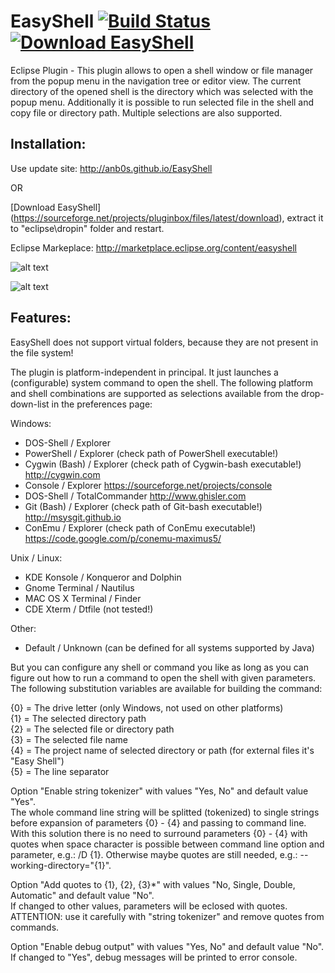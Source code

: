 # EasyShell [![Build Status](https://travis-ci.org/anb0s/EasyShell.svg)](https://travis-ci.org/anb0s/EasyShell) [![Download EasyShell](https://img.shields.io/sourceforge/dt/pluginbox.svg)](https://sourceforge.net/projects/pluginbox/files/latest/download)
Eclipse Plugin - This plugin allows to open a shell window or file manager from the popup menu in the navigation tree or editor view. The current directory of the opened shell is the directory which was selected with the popup menu. Additionally it is possible to run selected file in the shell and copy file or directory path.
Multiple selections are also supported.

Installation:
-------------
Use update site: http://anb0s.github.io/EasyShell

OR

[Download EasyShell] (https://sourceforge.net/projects/pluginbox/files/latest/download), extract it to "eclipse\dropin" folder and restart.

Eclipse Markeplace: http://marketplace.eclipse.org/content/easyshell

![alt text](https://github.com/anb0s/EasyShell/blob/master/pluginbox-updatesite/images/EasyShell_Preferences_1.4.1.png "Preferences")

![alt text](https://github.com/anb0s/EasyShell/blob/master/pluginbox-updatesite/images/EasyShell_Menu_1.4.1.png "Main menue")

Features:
---------

EasyShell does not support virtual folders, because they are not
present in the file system!

The plugin is platform-independent in principal. It just launches
a (configurable) system command to open the shell. The following
platform and shell combinations are supported as selections
available from the drop-down-list in the preferences page:

Windows:
- DOS-Shell / Explorer
- PowerShell / Explorer (check path of PowerShell executable!)
- Cygwin (Bash) / Explorer (check path of Cygwin-bash executable!)
  http://cygwin.com
- Console / Explorer
  https://sourceforge.net/projects/console
- DOS-Shell / TotalCommander
  http://www.ghisler.com
- Git (Bash) / Explorer (check path of Git-bash executable!)
  http://msysgit.github.io
- ConEmu / Explorer (check path of ConEmu executable!)
  https://code.google.com/p/conemu-maximus5/

Unix / Linux:
- KDE Konsole / Konqueror and Dolphin
- Gnome Terminal / Nautilus
- MAC OS X Terminal / Finder
- CDE Xterm / Dtfile (not tested!)

Other:
- Default / Unknown (can be defined for all systems supported by Java)

But you can configure any shell or command you like as long as you
can figure out how to run a command to open the shell with given
parameters. The following substitution variables are available
for building the command:

{0} = The drive letter (only Windows, not used on other platforms)<br/>
{1} = The selected directory path<br/>
{2} = The selected file or directory path<br/>
{3} = The selected file name<br/>
{4} = The project name of selected directory or path (for external files it's "Easy Shell")<br/>
{5} = The line separator<br/>

Option "Enable string tokenizer" with values "Yes, No" and default value "Yes".<br/>
The whole command line string will be splitted (tokenized) to single strings before expansion
of parameters {0} - {4} and passing to command line. With this solution there is no need to
surround parameters {0} - {4} with quotes when space character is possible between command
line option and parameter, e.g.: /D {1}. Otherwise maybe quotes are still needed,
e.g.: --working-directory="{1}".

Option "Add quotes to {1}, {2}, {3}*" with values "No, Single, Double, Automatic" and default
value "No". <br/>
If changed to other values, parameters will be eclosed with quotes.
ATTENTION: use it carefully with "string tokenizer" and remove quotes from commands.

Option "Enable debug output" with values "Yes, No" and default value "No".<br/>
If changed to "Yes", debug messages will be printed to error console.

